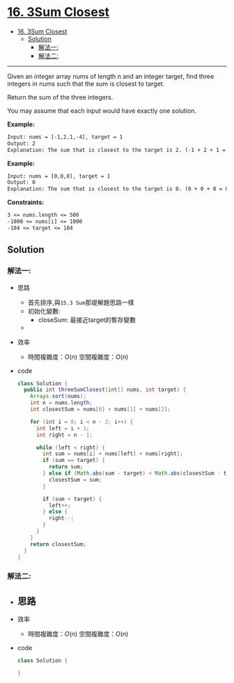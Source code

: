 # [16. 3Sum Closest](https://leetcode.com/problems/3sum-closest/)

- [16. 3Sum Closest](#16-3sum-closest)
  - [Solution](#solution)
    - [解法一:](#解法一)
    - [解法二:](#解法二)

---

Given an integer array nums of length n and an integer target, find three integers in nums such that the sum is closest to target.

Return the sum of the three integers.

You may assume that each input would have exactly one solution.

**Example:**

```txt
Input: nums = [-1,2,1,-4], target = 1
Output: 2
Explanation: The sum that is closest to the target is 2. (-1 + 2 + 1 = 2).
```

**Example:**

```txt
Input: nums = [0,0,0], target = 1
Output: 0
Explanation: The sum that is closest to the target is 0. (0 + 0 + 0 = 0).
```

**Constraints:**

```txt
3 <= nums.length <= 500
-1000 <= nums[i] <= 1000
-104 <= target <= 104
```

## Solution

### 解法一:

- 思路
  - 首先排序,與```15.3 Sum```那堤解題思路一樣
  - 初始化變數:
    - closeSum: 最接近target的暫存變數
  - 
- 效率
  - 時間複雜度：$O(n)$
    空間複雜度：$O(n)$
- code

  ```java
  class Solution {
    public int threeSumClosest(int[] nums, int target) {
      Arrays.sort(nums);
      int n = nums.length;
      int closestSum = nums[0] + nums[1] + nums[2];

      for (int i = 0; i < n - 2; i++) {
        int left = i + 1;
        int right = n - 1;

        while (left < right) {
          int sum = nums[i] + nums[left] + nums[right];
          if (sum == target) {
            return sum;
          } else if (Math.abs(sum - target) < Math.abs(closestSum - target)) {
            closestSum = sum;
          }

          if (sum < target) {
            left++;
          } else {
            right--;
          }
        }
      }
      return closestSum;
    }
  }
  ```

### 解法二:

- 思路
  - 
- 效率
  - 時間複雜度：$O(n)$
    空間複雜度：$O(n)$
- code

  ```java
  class Solution {

  }
  ```
